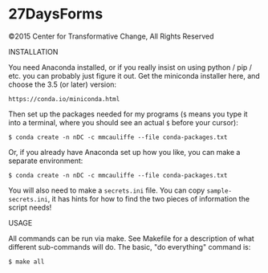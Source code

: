 # 27DaysForms

©2015 Center for Transformative Change, All Rights Reserved

INSTALLATION

You need Anaconda installed, or if you really insist on using python / pip /
etc. you can probably just figure it out. Get the miniconda installer here, and
choose the 3.5 (or later) version:

    https://conda.io/miniconda.html

Then set up the packages needed for my programs (`$` means you type it into a
terminal, where you should see an actual `$` before your cursor):

    $ conda create -n nDC -c mmcauliffe --file conda-packages.txt

Or, if you already have Anaconda set up how you like, you can make a separate
environment:

    $ conda create -n nDC -c mmcauliffe --file conda-packages.txt

You will also need to make a `secrets.ini` file. You can copy
`sample-secrets.ini`, it has hints for how to find the two pieces of
information the script needs!

USAGE

All commands can be run via make. See Makefile for a description of what
different sub-commands will do. The basic, "do everything" command is:

    $ make all

